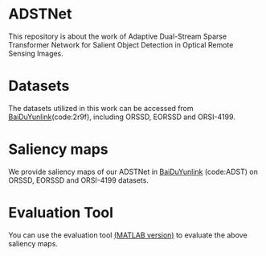 # ADSTNet
This repository is about the work of Adaptive Dual-Stream Sparse Transformer Network for Salient Object Detection in Optical Remote Sensing Images. 

# Datasets
The datasets utilized in this work can be accessed from [BaiDuYunlink](https://pan.baidu.com/s/1iP7KRFwkS6K4Hako1XQIgg)(code:2r9f), including ORSSD, EORSSD and ORSI-4199.

# Saliency maps
We provide saliency maps of our ADSTNet in [BaiDuYunlink](https://pan.baidu.com/s/1qYklPLWkK_pbWhQHRjFNKg) (code:ADST) on ORSSD, EORSSD and ORSI-4199 datasets.

# Evaluation Tool
You can use the evaluation tool [(MATLAB version)](https://github.com/MathLee/MatlabEvaluationTools) to evaluate the above saliency maps.
